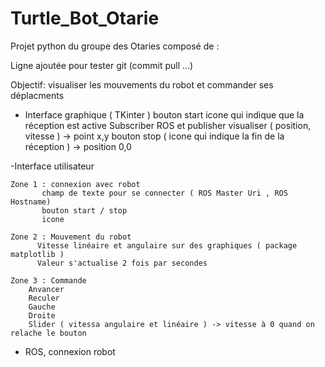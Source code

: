 # Turtle_Bot_Otarie
Projet python du groupe des Otaries composé de :

Ligne ajoutée pour tester git (commit pull ...)

Objectif: visualiser les mouvements du robot et commander ses déplacments

- Interface graphique ( TKinter )
    bouton start
    icone qui indique que la réception est active
    Subscriber ROS et publisher
    visualiser ( position, vitesse ) -> point x,y
    bouton stop ( icone qui indique la fin de la réception ) -> position 0,0

-Interface utilisateur
   
    Zone 1 : connexion avec robot
           champ de texte pour se connecter ( ROS Master Uri , ROS Hostname)
           bouton start / stop 
           icone
           
    Zone 2 : Mouvement du robot
          Vitesse linéaire et angulaire sur des graphiques ( package matplotlib )
          Valeur s'actualise 2 fois par secondes

    Zone 3 : Commande
        Anvancer
        Reculer
        Gauche
        Droite
        Slider ( vitessa angulaire et linéaire ) -> vitesse à 0 quand on relache le bouton
        
        
           
        
    
- ROS, connexion robot

